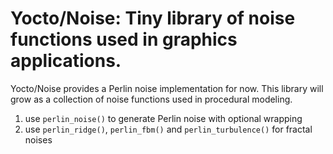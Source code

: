 # Yocto/Noise: Tiny library of noise functions used in graphics applications.

Yocto/Noise provides a Perlin noise implementation for now. This library will
grow as a collection of noise functions used in procedural modeling.

1. use `perlin_noise()` to generate Perlin noise with optional wrapping
2. use `perlin_ridge()`, `perlin_fbm()` and `perlin_turbulence()` for fractal
   noises

